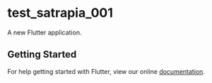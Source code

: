 # test_satrapia_001

A new Flutter application.

## Getting Started

For help getting started with Flutter, view our online
[documentation](https://flutter.io/).

